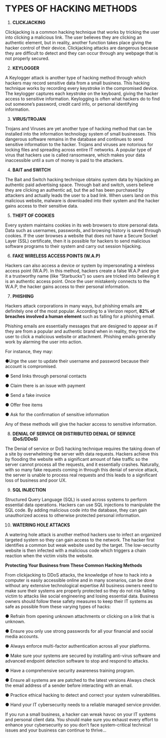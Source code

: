 # TYPES OF HACKING METHODS

1. **CLICKJACKING**

Clickjacking is a common hacking technique that works by tricking the user into clicking a malicious link. The user believes they are clicking an authentic element, but in reality, another function takes place giving the hacker control of their device. Clickjacking attacks are dangerous because they are difficult to detect and they can occur through any webpage that is not properly secured.

2. **KEYLOGGER**

A Keylogger attack is another type of hacking method through which hackers may record sensitive data from a small business. This hacking technique works by recording every keystroke in the compromised device.
The keylogger captures each keystroke on the keyboard, giving the hacker access to sensitive information. Keylogging is often what hackers do to find out someone’s password, credit card info, or personal identifying information.

3.  **VIRUS/TROJAN**
 
Trojans and Viruses are yet another type of hacking method that can be installed into the information technology system of small businesses. This dangerous software remains in the database and continues to send sensitive information to the hacker.
Trojans and viruses are notorious for locking files and spreading across entire IT networks. A popular type of virus that hackers use is called ransomware, which makes your data inaccessible until a sum of money is paid to the attackers.

4. **BAIT and SWITCH**

The Bait and Switch hacking technique obtains system data by hijacking an authentic paid advertising space. Through bait and switch, users believe they are clicking an authentic ad, but the ad has been purchased by attackers and actually leads the user to a bad link. When users land on this malicious website, malware is downloaded into their system and the hacker gains access to their sensitive data.

5. **THEFT OF COOKIES**

Every system maintains cookies in its web browsers to store personal data. Data such as usernames, passwords, and browsing history is saved through cookies. If the user browses a website that does not have a Secure Socket Layer (SSL) certificate, then it is possible for hackers to send malicious software programs to their system and carry out session hijacking.

6. **FAKE WIRELESS ACCESS POINTS (W.A.P)**

Hackers can also access a device or system by impersonating a wireless access point (W.A.P). In this method, hackers create a false W.A.P and give it a trustworthy name (like “Starbucks”) so users are tricked into believing it is an authentic access point. Once the user mistakenly connects to the W.A.P, the hacker gains access to their personal information.

7. **PHISHING**

Hackers attack corporations in many ways, but phishing emails are definitely one of the most popular. According to a Verizon report, **82% of breaches involved a human element** such as falling for a phishing email.

Phishing emails are essentially messages that are designed to appear as if they are from a popular and authentic brand when in reality, they trick the user to click a malicious website or attachment. Phishing emails generally work by alarming the user into action.

For instance, they may:

●Urge the user to update their username and password because their account is compromised.

● Send links through personal contacts

● Claim there is an issue with payment

● Send a fake invoice

● Offer free items

● Ask for the confirmation of sensitive information

Any of these methods will give the hacker access to sensitive information.

8. **DENIAL OF SERVICE OR DISTRIBUTED DENIAL OF SERVICE (DoS/DDoS)**

The Denial of service or DoS hacking technique requires the taking down of a site by overwhelming the server with data requests. Hackers achieve this by flooding the website with a significant amount of fake traffic so the server cannot process all the requests, and it essentially crashes.
Naturally, with so many fake requests coming in through this denial of service attack, the server is unable to process real requests and this leads to a significant loss of business and poor UX.

9. **SQL INJECTION**

Structured Query Language (SQL) is used across systems to perform essential data operations. Hackers can use SQL injections to manipulate the SQL code. By adding malicious code into the database, they can gain unauthorized access to otherwise protected personal information.

10. **WATERING HOLE ATTACKS**

A watering hole attack is another method hackers use to infect an organized targeted system so they can gain access to the network. The hacker first identifies a common but weak website used by the target. The low-security website is then infected with a malicious code which triggers a chain reaction when the victim visits the website.

**Protecting Your Business from These Common Hacking Methods**

From clickjacking to DDoS attacks, the knowledge of how to hack into a computer is easily accessible online and in many scenarios, can be done without any extensive technological expertise All business owners need to make sure their systems are properly protected so they do not risk falling victim to attacks like social engineering and losing essential data.
Business owners should follow these safety measures to keep their IT systems as safe as possible from these varying types of hacks:

● Refrain from opening unknown attachments or clicking on a link that is unknown.

● Ensure you only use strong passwords for all your financial and social media accounts.

● Always enforce multi-factor authentication across all your platforms.

● Make sure your systems are secured by installing anti-virus software and advanced endpoint detection software to stop and respond to attacks.

● Have a comprehensive security awareness training program.

● Ensure all systems are are patched to the latest versions
Always check the email address of a sender before interacting with an email.

● Practice ethical hacking to detect and correct your system vulnerabilities.

● Hand your IT cybersecurity needs to a reliable managed service provider.

If you run a small business, a hacker can wreak havoc on your IT systems and personal client data. You should make sure you exhaust every effort to enhance your cybersecurity so you don’t face system-critical technical issues and your business can continue to thrive...